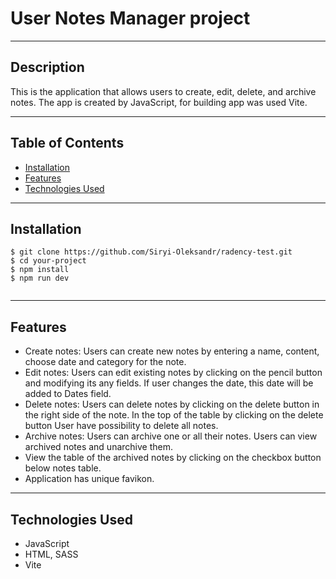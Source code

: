 # User Notes Manager project

---

## Description

This is the application that allows users to create, edit, delete, and archive
notes. The app is created by JavaScript, for building app was used Vite.

---

## Table of Contents

- [Installation](#installation)
- [Features](#features)
- [Technologies Used](#technologies)

---

## Installation <a id="installation"></a>

```
$ git clone https://github.com/Siryi-Oleksandr/radency-test.git
$ cd your-project
$ npm install
$ npm run dev


```

---

## Features <a id="features"></a>

- Create notes: Users can create new notes by entering a name, content, choose
  date and category for the note.
- Edit notes: Users can edit existing notes by clicking on the pencil button and
  modifying its any fields. If user changes the date, this date will be added to
  Dates field.
- Delete notes: Users can delete notes by clicking on the delete button in the
  right side of the note. In the top of the table by clicking on the delete
  button User have possibility to delete all notes.
- Archive notes: Users can archive one or all their notes. Users can view
  archived notes and unarchive them.
- View the table of the archived notes by clicking on the checkbox button below
  notes table.
- Application has unique favikon.

---

## Technologies Used <a id="technologies"></a>

- JavaScript
- HTML, SASS
- Vite
